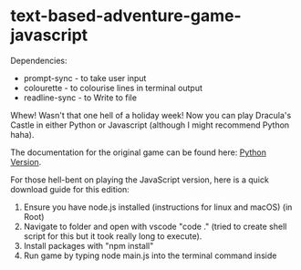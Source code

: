 # text-based-adventure-game-javascript
Dependencies: 
- prompt-sync - to take user input
- colourette - to colourise lines in terminal output
- readline-sync - to Write to file 

Whew! Wasn't that one hell of a holiday week! Now you can play Dracula's Castle in either Python or Javascript (although I might recommend Python haha).

The documentation for the original game can be found here: [Python Version](https://github.com/CallanVass/Text-Based-Adventure-Game).

For those hell-bent on playing the JavaScript version, here is a quick download guide for this edition: 
1. Ensure you have node.js installed (instructions for linux and macOS) (in Root)
2. Navigate to folder and open with vscode "code ." (tried to create shell script for this but it took really long to execute).
3. Install packages with "npm install"
4. Run game by typing node main.js into the terminal command inside 